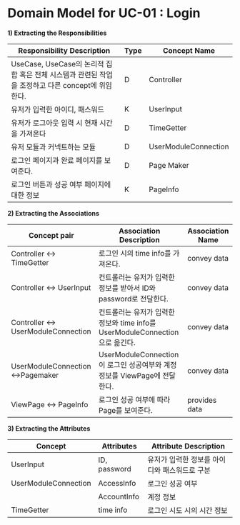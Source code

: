 # Domain Model for UC-01 : Login

**1) Extracting the Responsibilities**

| Responsibility Description                                   | Type | Concept Name |
| ------------------------------------------------------------ | ---- | ------------ |
| UseCase, UseCase의 논리적 집합 혹은 전체 시스템과 관련된 작업을 조정하고 다른 concept에 위임한다.  | D    | Controller   |
| 유저가 입력한 아이디, 패스워드 | K    | UserInput |
| 유저가 로그아웃 입력 시 현재 시간을 가져온다 | D | TimeGetter |
| 유저 모듈과 커넥트하는 모듈 | D | UserModuleConnection |
| 로그인 페이지과 완료 페이지를 보여준다. | D   | Page Maker           |
| 로그인 버튼과 성공 여부 페이지에 대한 정보 | K | PageInfo |



**2) Extracting the Associations**

| Concept pair | Association Description | Association Name |
| ------------------ | ----------------------- | ---------------- |
| Controller  &lt;-&gt;   TimeGetter | 로그인 시의 time info를 가져온다. | convey data |
| Controller  <->   UserInput | 컨트롤러는 유저가 입력한 정보를 받아서 ID와 password로 전달한다. | convey data |
| Controller  <->  UserModuleConnection | 컨트롤러는 유저가 입력한 정보와 time info를 UserModuleConnection으로 옮긴다. | convey data |
| UserModuleConnection<->Pagemaker | UserModuleConnection이 로그인 성공여부와 계정정보를 ViewPage에 전달한다. |  convey data  |
| ViewPage <-> PageInfo | 로그인 성공 여부에 따라 Page를 보여준다.                     | provides data |

**3) Extracting the Attributes**

| Concept | Attributes | Attribute Description |
| ------- | ---------- | --------------------- |
| UserInput | ID, password | 유저가 입력한 정보를 아이디와 패스워드로 구분 |
| UserModuleConnection | AccessInfo   | 로그인 성공 여부 |
|  | AccountInfo | 계정 정보 |
| TimeGetter | time info | 로그인 시도 시의 시간 정보 |

